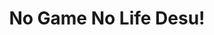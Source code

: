 --- 
title: "No Game No Life Desu!"
publishdate: "2019-7-14T16:48:46+02:00"
src: "https://365manga.net/manga/no-game-no-life-desu"
image: "https://data.365manga.net/images/thumbnails/12058-no-game-no-life-desu.jpg"
description: ""
---